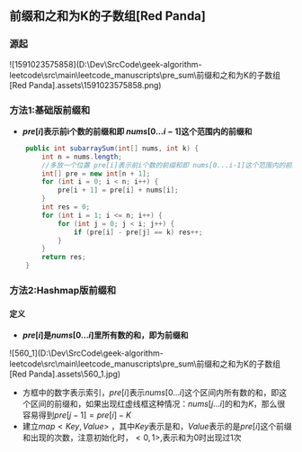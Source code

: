 ## 前缀和之和为K的子数组[Red Panda]



### 源起

![1591023575858](D:\Dev\SrcCode\geek-algorithm-leetcode\src\main\leetcode_manuscripts\pre_sum\前缀和之和为K的子数组[Red Panda].assets\1591023575858.png)

### 方法1:基础版前缀和

- **$pre[i]$表示前i个数的前缀和即 $nums[0...i-1]$这个范围内的前缀和**

```java
    public int subarraySum(int[] nums, int k) {
        int n = nums.length;
        //多放一个位置 pre[i]表示前i个数的前缀和即 nums[0...i-1]这个范围内的前缀和
        int[] pre = new int[n + 1];
        for (int i = 0; i < n; i++) {
            pre[i + 1] = pre[i] + nums[i];
        }
        int res = 0;
        for (int i = 1; i <= n; i++) {
            for (int j = 0; j < i; j++) {
                if (pre[i] - pre[j] == k) res++;
            }
        }
        return res;
    }

```







### 方法2:Hashmap版前缀和

#### 定义

- **$pre[i]$是$nums[0...i]$里所有数的和，即为前缀和**

![560_1](D:\Dev\SrcCode\geek-algorithm-leetcode\src\main\leetcode_manuscripts\pre_sum\前缀和之和为K的子数组[Red Panda].assets\560_1.jpg)

- 方框中的数字表示索引，$pre[i]$表示$nums[0...i]$这个区间内所有数的和，即这个区间的前缀和，如果出现红虚线框这种情况：$nums[j...i]$的和为$K$，那么很容易得到$pre[j-1]=pre[i]-K$
- 建立$map<Key,Value>$ ，其中$Key$表示是和，$Value$表示的是$pre[i]$这个前缀和出现的次数，注意初始化时，$<0,1>$,表示和为$0$时出现过$1$次



